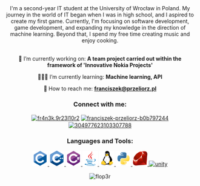 <div align="center">
I'm a second-year IT student at the University of Wrocław in Poland. My journey in the world of IT began when I was in high school, and I aspired to create my first game. Currently, I'm focusing on software development, game development, and expanding my knowledge in the direction of machine learning. Beyond that, I spend my free time creating music and enjoy cooking.
<br>
<br>


🔭 I’m currently working on:
**A team project carried out within the framework of 'Innovative Nokia Projects'**

  👨🏽‍💻 I’m currently learning: **Machine learning, API**

  📧 How to reach me: **franciszek@przeliorz.pl**


<h3 align="center">Connect with me:</h3>
<p align="center">
<a href="https://fb.com/fr4n3k.9r23l10r2" target="blank"><img align="center" src="https://raw.githubusercontent.com/rahuldkjain/github-profile-readme-generator/master/src/images/icons/Social/facebook.svg" alt="fr4n3k.9r23l10r2" height="30" width="40" /></a>
<a href="https://linkedin.com/in/franciszek-przeliorz-b0b797244" target="blank"><img align="center" src="https://raw.githubusercontent.com/rahuldkjain/github-profile-readme-generator/master/src/images/icons/Social/linked-in-alt.svg" alt="franciszek-przeliorz-b0b797244" height="30" width="40" /></a>
<a href="https://discord.gg/44floper" target="blank"><img align="center" src="https://raw.githubusercontent.com/rahuldkjain/github-profile-readme-generator/master/src/images/icons/Social/discord.svg" alt="304977623103307788" height="30" width="40" /></a>
</p>


<h3 align="center">Languages and Tools:</h3>
<p align="center"> <a href="https://www.cprogramming.com/" target="_blank" rel="noreferrer"> <img src="https://raw.githubusercontent.com/devicons/devicon/master/icons/c/c-original.svg" alt="c" width="40" height="40"/> </a> <a href="https://www.w3schools.com/cpp/" target="_blank" rel="noreferrer"> <img src="https://raw.githubusercontent.com/devicons/devicon/master/icons/cplusplus/cplusplus-original.svg" alt="cplusplus" width="40" height="40"/> </a> <a href="https://www.w3schools.com/cs/" target="_blank" rel="noreferrer"> <img src="https://raw.githubusercontent.com/devicons/devicon/master/icons/csharp/csharp-original.svg" alt="csharp" width="40" height="40"/> </a> <a href="https://www.java.com" target="_blank" rel="noreferrer"> <img src="https://raw.githubusercontent.com/devicons/devicon/master/icons/java/java-original.svg" alt="java" width="40" height="40"/> </a> <a href="https://www.linux.org/" target="_blank" rel="noreferrer"> <img src="https://raw.githubusercontent.com/devicons/devicon/master/icons/linux/linux-original.svg" alt="linux" width="40" height="40"/> </a> <a href="https://www.python.org" target="_blank" rel="noreferrer"> <img src="https://raw.githubusercontent.com/devicons/devicon/master/icons/python/python-original.svg" alt="python" width="40" height="40"/> </a> <a href="https://www.ruby-lang.org/en/" target="_blank" rel="noreferrer"> <img src="https://raw.githubusercontent.com/devicons/devicon/master/icons/ruby/ruby-original.svg" alt="ruby" width="40" height="40"/> </a> <a href="https://unity.com/" target="_blank" rel="noreferrer"> <img src="https://www.vectorlogo.zone/logos/unity3d/unity3d-icon.svg" alt="unity" width="40" height="40"/> </a> </p>

<p><img align="center" src="https://github-readme-stats.vercel.app/api/top-langs?username=flop3r&show_icons=true&title_color=ffffff&text_color=ffffff&bg_color=0d1116&hide_border=true&locale=en&layout=compact" alt="flop3r" /></p>
</div>



